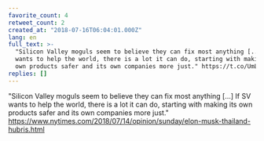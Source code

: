 ```yaml
---
favorite_count: 4
retweet_count: 2
created_at: "2018-07-16T06:04:01.000Z"
lang: en
full_text: >-
  "Silicon Valley moguls seem to believe they can fix most anything [...] If SV
  wants to help the world, there is a lot it can do, starting with making its
  own products safer and its own companies more just." https://t.co/UmL2DdbjvZ
replies: []
---
```


"Silicon Valley moguls seem to believe they can fix most anything [...] If SV
wants to help the world, there is a lot it can do, starting with making its own
products safer and its own companies more just."
<https://www.nytimes.com/2018/07/14/opinion/sunday/elon-musk-thailand-hubris.html>
